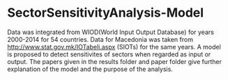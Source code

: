 # SectorSensitivityAnalysis-Model

Data was integrated from WIOD(World Input Output Database) for years 2000-2014 for 54 countries. Data for Macedonia was taken from http://www.stat.gov.mk/IOTabeli.aspx (SIOTs)
for the same years. A model is proposed to detect sensitivites of sectors when regarded as input or output. The papers given in the results folder and paper folder give further explanation
of the model and the purpose of the analysis.
